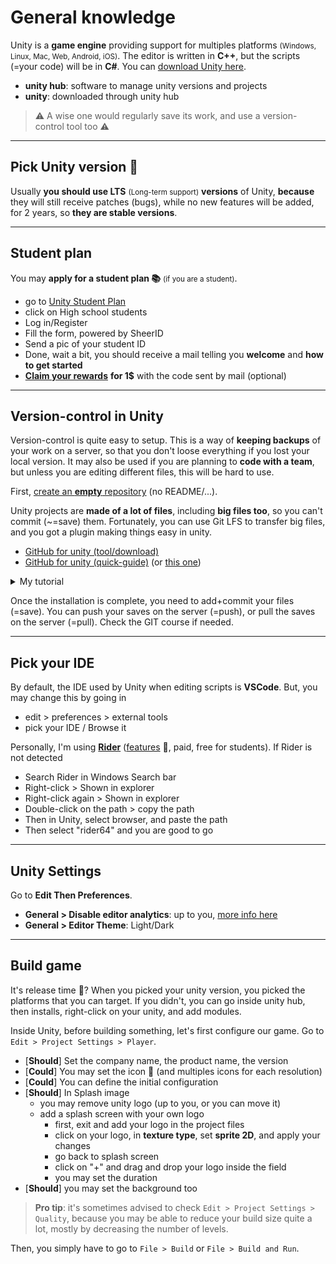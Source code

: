 # General knowledge

Unity is a **game engine** providing support for multiples platforms <small>(Windows, Linux, Mac, Web, Android, iOS)</small>. The editor is written in **C++**, but the scripts (=your code) will be in **C#**. You can [download Unity here](https://store.unity.com/#plans-individual).

* **unity hub**: software to manage unity versions and projects
* **unity**: downloaded through unity hub

> ⚠️ A wise one would regularly save its work, and use a version-control tool too ⚠️

<hr class="sl">

## Pick Unity version 🚀

Usually **you should use LTS** <small>(Long-term support)</small> **versions** of Unity, **because** they will still receive patches (bugs), while no new features will be added, for 2 years, so **they are stable versions**.

<hr class="sr">

## Student plan

You may <b>apply for a student plan 📚</b> <small>(if you are a student)</small>.

* go to [Unity Student Plan](https://unity.com/products/unity-student)
* click on High school students
* Log in/Register
* Fill the form, powered by SheerID
* Send a pic of your student ID
* Done, wait a bit, you should receive a mail telling you **welcome** and **how to get started**
* [**Claim your rewards**](https://assetstore.unity.com/browse/student-plan-pack) **for 1$** with the code sent by mail (optional)

<hr class="sl">

## Version-control in Unity

Version-control is quite easy to setup. This is a way of **keeping backups** of your work on a server, so that you don't loose everything if you lost your local version. It may also be used if you are planning to **code with a team**, but unless you are editing different files, this will be hard to use.

First, [create an **empty** repository](https://docs.github.com/en/get-started/quickstart/create-a-repo) (no README/...).

Unity projects are **made of a lot of files**, including **big files too**, so you can't commit (~=save) them. Fortunately, you can use Git LFS to transfer big files, and you got a plugin making things easy in unity.

* [GitHub for unity (tool/download)](https://unity.github.com/)
* [GitHub for unity (quick-guide)](https://github.com/github-for-unity/Unity/blob/master/docs/using/quick-guide.md) (or [this one](https://github.com/github-for-unity/Unity/blob/master/docs/using/how-to-install-and-update.md))

<details class="details-e">
<summary>My tutorial</summary>

* *you may have to install [Git](https://git-scm.com/downloads)* (👀)
* *you may have to install [GitHub LFS](https://git-lfs.github.com/)*
* [download GitHub for unity](https://unity.github.com/)
* you got a ".package"
* open your project, and drag and drop it inside the **project window** (the file explorer, the bottom left panel)
* then click on "import" on the panel that opened
* then you can show the "Git tab" using <kbd>Window > GitHub</kbd>
</details>

Once the installation is complete, you need to add+commit your files (=save). You can push your saves on the server (=push), or pull the saves on the server (=pull). Check the GIT course if needed.

<hr class="sr">

## Pick your IDE

By default, the IDE used by Unity when editing scripts is **VSCode**. But, you may change this by going in

* edit > preferences > external tools
* pick your IDE / Browse it

Personally, I'm using [**Rider**](https://www.jetbrains.com/rider/) ([features](https://www.jetbrains.com/rider/features/) 🚀, paid, free for students). If Rider is not detected

* Search Rider in Windows Search bar
* Right-click > Shown in explorer
* Right-click again > Shown in explorer
* Double-click on the path > copy the path
* Then in Unity, select browser, and paste the path
* Then select "rider64" and you are good to go

<hr class="sl">

## Unity Settings

Go to **Edit Then Preferences**.

* **General > Disable editor analytics**: up to you, [more info here](https://docs.unity3d.com/Manual/EditorAnalytics.html)
* **General > Editor Theme**: Light/Dark

<hr class="sr">

## Build game

It's release time 🚀? When you picked your unity version, you picked the platforms that you can target. If you didn't, you can go inside unity hub, then installs, right-click on your unity, and add modules.

Inside Unity, before building something, let's first configure our game. Go to `Edit > Project Settings > Player`.

* [**Should**] Set the company name, the product name, the version
* [**Could**] You may set the icon 🚀 (and multiples icons for each resolution)
* [**Could**] You can define the initial configuration
* [**Should**] In Splash image
  * you may remove unity logo (up to you, or you can move it)
  * add a splash screen with your own logo
    * first, exit and add your logo in the project files
    * click on your logo, in **texture type**, set **sprite 2D**, and apply your changes
    * go back to splash screen
    * click on "+" and drag and drop your logo inside the field
    * you may set the duration
* [**Should**] you may set the background too

> **Pro tip**: it's sometimes advised to check `Edit > Project Settings > Quality`, because you may be able to reduce your build size quite a lot, mostly by decreasing the number of levels.

Then, you simply have to go to `File > Build` or `File > Build and Run`.